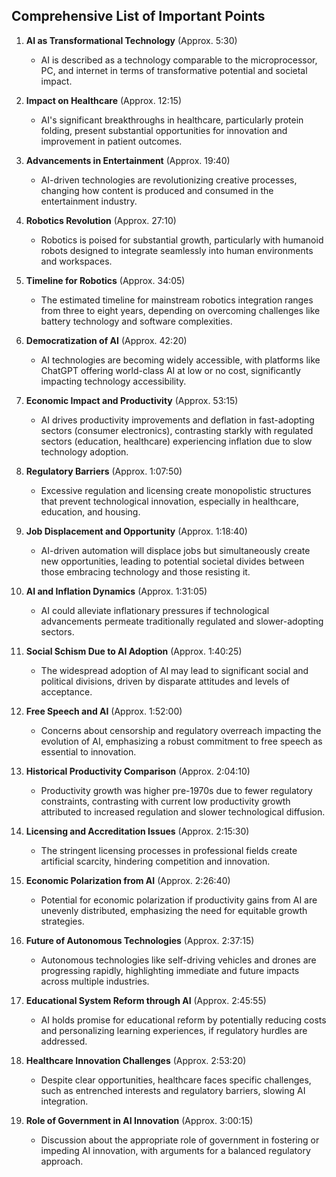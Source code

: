 ## Comprehensive List of Important Points

1. **AI as Transformational Technology** (Approx. 5:30)

   - AI is described as a technology comparable to the microprocessor, PC, and internet in terms of transformative potential and societal impact.

2. **Impact on Healthcare** (Approx. 12:15)

   - AI's significant breakthroughs in healthcare, particularly protein folding, present substantial opportunities for innovation and improvement in patient outcomes.

3. **Advancements in Entertainment** (Approx. 19:40)

   - AI-driven technologies are revolutionizing creative processes, changing how content is produced and consumed in the entertainment industry.

4. **Robotics Revolution** (Approx. 27:10)

   - Robotics is poised for substantial growth, particularly with humanoid robots designed to integrate seamlessly into human environments and workspaces.

5. **Timeline for Robotics** (Approx. 34:05)

   - The estimated timeline for mainstream robotics integration ranges from three to eight years, depending on overcoming challenges like battery technology and software complexities.

6. **Democratization of AI** (Approx. 42:20)

   - AI technologies are becoming widely accessible, with platforms like ChatGPT offering world-class AI at low or no cost, significantly impacting technology accessibility.

7. **Economic Impact and Productivity** (Approx. 53:15)

   - AI drives productivity improvements and deflation in fast-adopting sectors (consumer electronics), contrasting starkly with regulated sectors (education, healthcare) experiencing inflation due to slow technology adoption.

8. **Regulatory Barriers** (Approx. 1:07:50)

   - Excessive regulation and licensing create monopolistic structures that prevent technological innovation, especially in healthcare, education, and housing.

9. **Job Displacement and Opportunity** (Approx. 1:18:40)

   - AI-driven automation will displace jobs but simultaneously create new opportunities, leading to potential societal divides between those embracing technology and those resisting it.

10. **AI and Inflation Dynamics** (Approx. 1:31:05)

    - AI could alleviate inflationary pressures if technological advancements permeate traditionally regulated and slower-adopting sectors.

11. **Social Schism Due to AI Adoption** (Approx. 1:40:25)

    - The widespread adoption of AI may lead to significant social and political divisions, driven by disparate attitudes and levels of acceptance.

12. **Free Speech and AI** (Approx. 1:52:00)

    - Concerns about censorship and regulatory overreach impacting the evolution of AI, emphasizing a robust commitment to free speech as essential to innovation.

13. **Historical Productivity Comparison** (Approx. 2:04:10)

    - Productivity growth was higher pre-1970s due to fewer regulatory constraints, contrasting with current low productivity growth attributed to increased regulation and slower technological diffusion.

14. **Licensing and Accreditation Issues** (Approx. 2:15:30)

    - The stringent licensing processes in professional fields create artificial scarcity, hindering competition and innovation.

15. **Economic Polarization from AI** (Approx. 2:26:40)

    - Potential for economic polarization if productivity gains from AI are unevenly distributed, emphasizing the need for equitable growth strategies.

16. **Future of Autonomous Technologies** (Approx. 2:37:15)

    - Autonomous technologies like self-driving vehicles and drones are progressing rapidly, highlighting immediate and future impacts across multiple industries.

17. **Educational System Reform through AI** (Approx. 2:45:55)

    - AI holds promise for educational reform by potentially reducing costs and personalizing learning experiences, if regulatory hurdles are addressed.

18. **Healthcare Innovation Challenges** (Approx. 2:53:20)

    - Despite clear opportunities, healthcare faces specific challenges, such as entrenched interests and regulatory barriers, slowing AI integration.

19. **Role of Government in AI Innovation** (Approx. 3:00:15)

    - Discussion about the appropriate role of government in fostering or impeding AI innovation, with arguments for a balanced regulatory approach.

